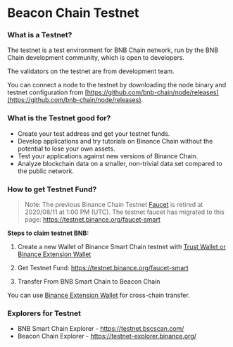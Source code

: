 
# Beacon Chain Testnet

### What is a Testnet?

The testnet is a test environment for BNB Chain network, run by the BNB Chain development community, which is open to developers.

The validators on the testnet are from development team.

You can connect a node to the testnet by downloading the node binary and testnet configuration from [https://github.com/bnb-chain/node/releases](https://github.com/bnb-chain/node/releases).

### What is the Testnet good for?

- Create your test address and get your testnet funds.
- Develop applications and try tutorials on Binance Chain without the potential to lose your own assets.
- Test your applications against new versions of Binance Chain.
- Analyze blockchain data on a smaller, non-trivial data set compared to the public network.

### How to get Testnet Fund?

> Note: The previous Binance Chain Testnet [Faucet](https://www.binance.com/en/dex/testnet/address) is retired at 2020/08/11 at 1:00 PM (UTC). The testnet faucet has migrated to this page: https://testnet.binance.org/faucet-smart

**Steps to claim testnet BNB:**

1. Create a new Wallet of Binance Smart Chain testnet with [Trust Wallet or Binance Extension Wallet](https://docs.bnbchain.org/docs/Wallet#supported-wallets)

2. Get Testnet Fund: https://testnet.binance.org/faucet-smart

3. Transfer From BNB Smart Chain to Beacon Chain

You can use [Binance Extension Wallet](https://docs.bnbchain.org/docs/binance#transfer-testnet-bnb-from-bsc-to-bc) for cross-chain transfer.


### Explorers for Testnet
* BNB Smart Chain Explorer - https://testnet.bscscan.com/
* Beacon Chain Explorer - https://testnet-explorer.binance.org/

